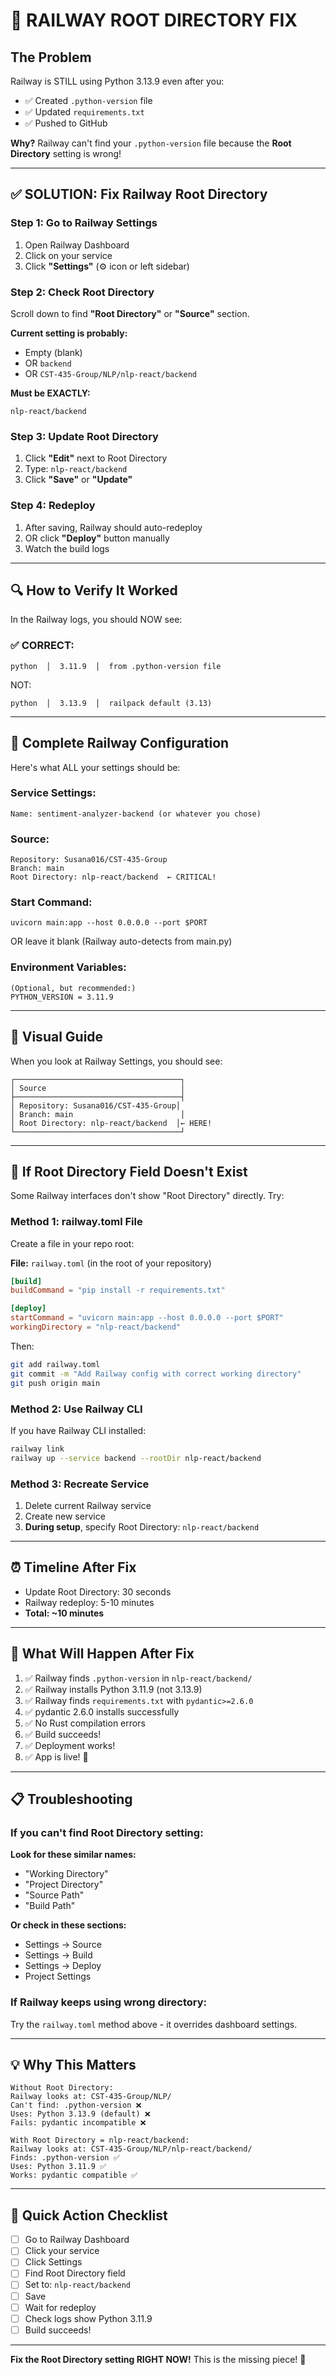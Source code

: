 # 🚨 RAILWAY ROOT DIRECTORY FIX

## The Problem

Railway is STILL using Python 3.13.9 even after you:
- ✅ Created `.python-version` file
- ✅ Updated `requirements.txt`
- ✅ Pushed to GitHub

**Why?** Railway can't find your `.python-version` file because the **Root Directory** setting is wrong!

---

## ✅ SOLUTION: Fix Railway Root Directory

### Step 1: Go to Railway Settings

1. Open Railway Dashboard
2. Click on your service
3. Click **"Settings"** (⚙️ icon or left sidebar)

### Step 2: Check Root Directory

Scroll down to find **"Root Directory"** or **"Source"** section.

**Current setting is probably:**
- Empty (blank)
- OR `backend`
- OR `CST-435-Group/NLP/nlp-react/backend`

**Must be EXACTLY:**
```
nlp-react/backend
```

### Step 3: Update Root Directory

1. Click **"Edit"** next to Root Directory
2. Type: `nlp-react/backend`
3. Click **"Save"** or **"Update"**

### Step 4: Redeploy

1. After saving, Railway should auto-redeploy
2. OR click **"Deploy"** button manually
3. Watch the build logs

---

## 🔍 How to Verify It Worked

In the Railway logs, you should NOW see:

### ✅ CORRECT:
```
python  │  3.11.9  │  from .python-version file
```

NOT:
```
python  │  3.13.9  │  railpack default (3.13)
```

---

## 🎯 Complete Railway Configuration

Here's what ALL your settings should be:

### Service Settings:
```
Name: sentiment-analyzer-backend (or whatever you chose)
```

### Source:
```
Repository: Susana016/CST-435-Group
Branch: main
Root Directory: nlp-react/backend  ← CRITICAL!
```

### Start Command:
```
uvicorn main:app --host 0.0.0.0 --port $PORT
```

OR leave it blank (Railway auto-detects from main.py)

### Environment Variables:
```
(Optional, but recommended:)
PYTHON_VERSION = 3.11.9
```

---

## 📸 Visual Guide

When you look at Railway Settings, you should see:

```
┌─────────────────────────────────────┐
│ Source                              │
├─────────────────────────────────────┤
│ Repository: Susana016/CST-435-Group│
│ Branch: main                        │
│ Root Directory: nlp-react/backend  │← HERE!
└─────────────────────────────────────┘
```

---

## 🚨 If Root Directory Field Doesn't Exist

Some Railway interfaces don't show "Root Directory" directly. Try:

### Method 1: railway.toml File

Create a file in your repo root:

**File:** `railway.toml` (in the root of your repository)

```toml
[build]
buildCommand = "pip install -r requirements.txt"

[deploy]
startCommand = "uvicorn main:app --host 0.0.0.0 --port $PORT"
workingDirectory = "nlp-react/backend"
```

Then:
```bash
git add railway.toml
git commit -m "Add Railway config with correct working directory"
git push origin main
```

### Method 2: Use Railway CLI

If you have Railway CLI installed:

```bash
railway link
railway up --service backend --rootDir nlp-react/backend
```

### Method 3: Recreate Service

1. Delete current Railway service
2. Create new service
3. **During setup**, specify Root Directory: `nlp-react/backend`

---

## ⏰ Timeline After Fix

- Update Root Directory: 30 seconds
- Railway redeploy: 5-10 minutes
- **Total: ~10 minutes**

---

## 🎉 What Will Happen After Fix

1. ✅ Railway finds `.python-version` in `nlp-react/backend/`
2. ✅ Railway installs Python 3.11.9 (not 3.13.9)
3. ✅ Railway finds `requirements.txt` with `pydantic>=2.6.0`
4. ✅ pydantic 2.6.0 installs successfully
5. ✅ No Rust compilation errors
6. ✅ Build succeeds!
7. ✅ Deployment works!
8. ✅ App is live! 🎊

---

## 📋 Troubleshooting

### If you can't find Root Directory setting:

**Look for these similar names:**
- "Working Directory"
- "Project Directory"
- "Source Path"
- "Build Path"

**Or check in these sections:**
- Settings → Source
- Settings → Build
- Settings → Deploy
- Project Settings

### If Railway keeps using wrong directory:

Try the `railway.toml` method above - it overrides dashboard settings.

---

## 💡 Why This Matters

```
Without Root Directory:
Railway looks at: CST-435-Group/NLP/
Can't find: .python-version ❌
Uses: Python 3.13.9 (default) ❌
Fails: pydantic incompatible ❌

With Root Directory = nlp-react/backend:
Railway looks at: CST-435-Group/NLP/nlp-react/backend/
Finds: .python-version ✅
Uses: Python 3.11.9 ✅
Works: pydantic compatible ✅
```

---

## 🎯 Quick Action Checklist

- [ ] Go to Railway Dashboard
- [ ] Click your service
- [ ] Click Settings
- [ ] Find Root Directory field
- [ ] Set to: `nlp-react/backend`
- [ ] Save
- [ ] Wait for redeploy
- [ ] Check logs show Python 3.11.9
- [ ] Build succeeds!

---

**Fix the Root Directory setting RIGHT NOW!** This is the missing piece! 🚀
